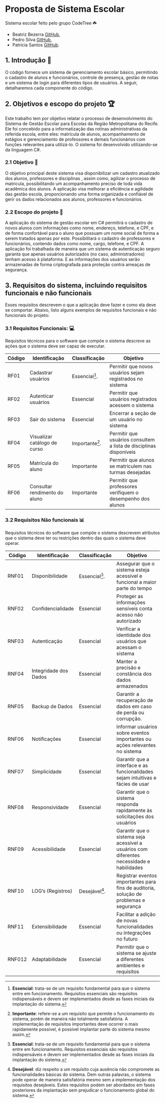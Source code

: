 # Proposta de Sistema Escolar
Sistema escolar feito pelo grupo CodeTree ☘️
- Beatriz Bezerra [GitHub](https://github.com/Trizzzb), 
- Pedro Silva [GitHub](https://github.com/PedroHSilva1),
- Patrícia Santos [GitHub](https://github.com/PatriciaNFS).

## 1. Introdução 📕
 O código fornece um sistema de gerenciamento escolar básico, permitindo o cadastro de alunos e funcionários, controle de presença, gestão de notas e um sistema de login para diferentes tipos de usuários. A seguir, detalharemos cada componente do código.

## 2.	Objetivos e escopo do projeto 🏆
 Este trabalho tem por objetivo relatar o processo de desenvolvimento do Sistema de Gestão Escolar para Escolas da Região Metropolitana do Recife. Ele foi concebido para a informatização das rotinas administrativas da referida escola, entre eles: matrícula de alunos, acompanhamento de estágios e gerenciamento de professores e demais funcionários com funções relevantes para utilizá-lo. O sistema foi desenvolvido utilizando-se da linguagem C#.

### 2.1 Objetivo 🎯
 O objetivo principal deste sistema visa disponibilizar um cadastro atualizado dos alunos, professores e disciplinas , assim como, agilizar o processo de matricula, possibilitando um acompanhamento preciso de toda vida acadêmica dos alunos. A aplicação visa melhorar a eficiência e agilidade das gestão escola, proporcionando uma forma organizada e confiável de gerir os dados relacionados aos alunos, professores e funcionários.

### 2.2 Escopo do projeto 🎯
 A aplicação do sistema de gestão escolar em C# permitirá o cadastro de novos alunos com informações como nome, endereço, telefone, e CPF, e de forma confortável para o aluno que possuam um nome social de forma a serem tratados apenas por este. Possibilitará o cadastro de professores e funcionários, contendo dados como nome, cargo, telefone, e CPF. A aplicação foi trabalhada de maneira que um sistema de autenticação seguro garanta que apenas usuários autorizados (no caso, administradores) tenham acesso à plataforma. E as informações dos usuários serão armazenadas de forma criptografada para proteção contra ameaças de segurança.

## 3.	Requisitos do sistema, incluindo requisitos funcionais e não funcionais 
 Esses requisitos descrevem o que a aplicação deve fazer e como ela deve se comportar. Abaixo, listo alguns exemplos de requisitos funcionais e não funcionais do projeto:

### 3.1	Requisitos Funcionais: 💻
 Requisitos técnicos para o software que compõe o sistema descreve as ações que o sistema deve ser capaz de executar.

| Código | Identificação | Classificação | Objetivo |
|--- |--- |--- |--- |
| RF01 | Cadastrar usuários | Essencial[^1]. | Permitir que novos usuários sejam registrados no sistema |
| RF02 | Autenticar usuários | Essencial | Permitir que usuários registrados acessem o sistema |
| RF03 | Sair do sistema | Essencial | Encerrar a seção de um usuário no sistema |
| RF04 | Visualizar catálogo de curso | Importante[^2]. | Permitir que usuários consultem a lista de disciplinas disponíveis |
| RF05 | Matrícula do aluno | Importante | Permitir que alunos se matriculem nas turmas desejadas |
| RF06 | Consultar rendimento do aluno | Importante | Permitir que professores verifiquem o desempenho dos alunos |


### 3.2 Requisitos Não funcionais  📊
 Requisitos técnicos do software que compõe o sistema descrevem atributos que o sistema deve ter ou restrições dentro das quais o sistema deve operar.

 | Código | Identificação | Classificação | Objetivo |
 |--- |--- |--- |--- |
 | RNF01 | Disponibilidade | Essencial[^1]. | Assegurar que o sistema esteja acessível e funcional a maior parte do tempo |
 | RNF02 | Confidencialidade | Essencial | Proteger as informações sensíveis conta acesso não autorizado |
 | RNF03 | Autenticação | Essencial | Verificar a identidade dos usuários que acessam o sistema |
 | RNF04 | Integridade dos Dados | Essencial | Manter a precisão e constância dos dados armazenados |
 | RNF05 | Backup de Dados | Essencial | Garantir a recuperação de dados em caso de perda ou corrupção. |
 | RNF06 | Notificações | Essencial | Informar usuários sobre eventos importantes ou ações relevantes no sistema |
 | RNF07 | Simplicidade | Essencial | Garantir que a interface e as funcionalidades sejam intuitivas e fácies de usar |
 | RNF08 | Responsividade | Essencial | Garantir que o sistema responda rapidamente às solicitações dos usuários |
 | RNF09 | Acessibilidade | Essencial | Garantir que o sistema seja acessível a usuários com diferentes necessidade e habilidades |
 | RNF10 | LOG’s (Registros) | Desejável[^3]. | Registrar eventos importantes para fins de auditoria, solução de problemas e segurança |
 | RNF11 | Extensibilidade | Essencial | Facilitar a adição de novas funcionalidades ou integrações no futuro |
 | RNF012 | Adaptabilidade | Essencial | Permitir que o sistema se ajuste a diferentes ambientes e requisitos |

[^1]: **Essencial**: trata-se de um requisito fundamental para que o sistema entre em funcionamento. Requisitos essenciais são requisitos indispensáveis e devem ser implementados desde as fases iniciais da implantação do sistema.

[^2]: **Importante**: refere-se a um requisito que permite o funcionamento do sistema, porém de maneira não totalmente satisfatória. A implementação de requisitos importantes deve ocorrer o mais rapidamente possível, é possível implantar parte do sistema mesmo assim.

[^3]: **Desejável**: diz respeito a um requisito cuja ausência não compromete as funcionalidades básicas do sistema. Dem outras palavras, o sistema pode operar de maneira satisfatória mesmo sem a implementação dos requisitos desejáveis. Estes requisitos podem ser abordados em fases posteriores da implantação sem prejudicar o funcionamento global do sistema.








